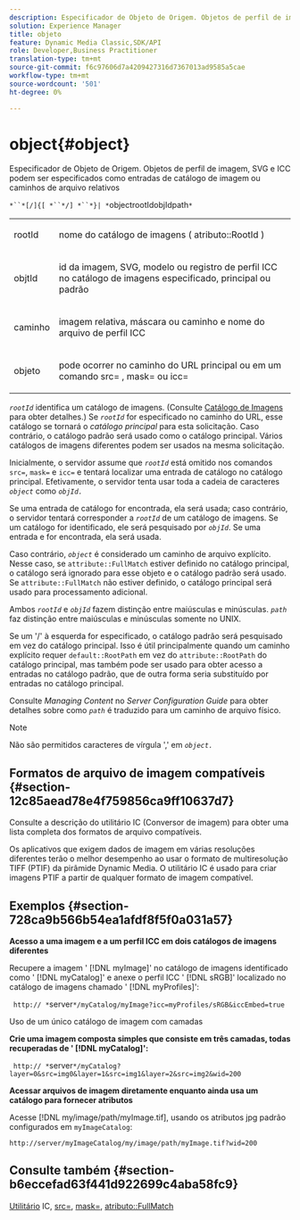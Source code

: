 ```yaml
---
description: Especificador de Objeto de Origem. Objetos de perfil de imagem, SVG e ICC podem ser especificados como entradas de catálogo de imagem ou caminhos de arquivo relativos
solution: Experience Manager
title: objeto
feature: Dynamic Media Classic,SDK/API
role: Developer,Business Practitioner
translation-type: tm+mt
source-git-commit: f6c97606d7a4209427316d7367013ad9585a5cae
workflow-type: tm+mt
source-wordcount: '501'
ht-degree: 0%

---
```



# object{#object}

Especificador de Objeto de Origem. Objetos de perfil de imagem, SVG e ICC podem ser especificados como entradas de catálogo de imagem ou caminhos de arquivo relativos

`*``*[/]{[ *``*/] *``*}| *`objectrootIdobjIdpath`*`

<table id="simpletable_A8B9B4D508B94BE5B7F6112F0A5F8270"> 
 <tr class="strow"> 
  <td class="stentry"> <p> <span class="codeph"> <span class="varname"> rootId  </span> </span> </p> </td> 
  <td class="stentry"> <p>nome do catálogo de imagens ( <span class="codeph"> atributo::RootId </span>) </p> </td> 
 </tr> 
 <tr class="strow"> 
  <td class="stentry"> <p> <span class="codeph"> <span class="varname"> objtId  </span> </span> </p> </td> 
  <td class="stentry"> <p>id da imagem, SVG, modelo ou registro de perfil ICC no catálogo de imagens especificado, principal ou padrão </p> </td> 
 </tr> 
 <tr class="strow"> 
  <td class="stentry"> <p> <span class="codeph"> <span class="varname"> caminho  </span> </span> </p> </td> 
  <td class="stentry"> <p>imagem relativa, máscara ou caminho e nome do arquivo de perfil ICC </p> </td> 
 </tr> 
 <tr class="strow"> 
  <td class="stentry"> <p> <span class="codeph"> <span class="varname"> objeto  </span> </span> </p> </td> 
  <td class="stentry"> <p>pode ocorrer no caminho do URL principal ou em um comando <span class="codeph"> src= </span>, <span class="codeph"> mask= </span> ou <span class="codeph"> icc= </span> </p> </td> 
 </tr> 
</table>

*`rootId`* identifica um catálogo de imagens. (Consulte [Catálogo de Imagens](../../../../../is-api/image-catalog/image-serving-api-ref/c-image-catalog-reference/c-overview/c-overview.md#concept-9ce2b6a133de45f783e95cabc5810ac3) para obter detalhes.) Se *`rootId`* for especificado no caminho do URL, esse catálogo se tornará o *catálogo principal* para esta solicitação. Caso contrário, o catálogo padrão será usado como o catálogo principal. Vários catálogos de imagens diferentes podem ser usados na mesma solicitação.

Inicialmente, o servidor assume que *`rootId`* está omitido nos comandos `src=`, `mask=` e `icc=` e tentará localizar uma entrada de catálogo no catálogo principal. Efetivamente, o servidor tenta usar toda a cadeia de caracteres *`object`* como *`objId.`*

Se uma entrada de catálogo for encontrada, ela será usada; caso contrário, o servidor tentará corresponder a *`rootId`* de um catálogo de imagens. Se um catálogo for identificado, ele será pesquisado por *`objId`*. Se uma entrada e for encontrada, ela será usada.

Caso contrário, *`object`* é considerado um caminho de arquivo explícito. Nesse caso, se `attribute::FullMatch` estiver definido no catálogo principal, o catálogo será ignorado para esse objeto e o catálogo padrão será usado. Se `attribute::FullMatch` não estiver definido, o catálogo principal será usado para processamento adicional.

Ambos *`rootId`* e *`objId`* fazem distinção entre maiúsculas e minúsculas. *`path`* faz distinção entre maiúsculas e minúsculas somente no UNIX.

Se um &#39;/&#39; à esquerda for especificado, o catálogo padrão será pesquisado em vez do catálogo principal. Isso é útil principalmente quando um caminho explícito requer `default::RootPath` em vez do `attribute::RootPath` do catálogo principal, mas também pode ser usado para obter acesso a entradas no catálogo padrão, que de outra forma seria substituído por entradas no catálogo principal.

Consulte *Managing Content* no *Server Configuration Guide* para obter detalhes sobre como *`path`* é traduzido para um caminho de arquivo físico.

>[!NOTE]
>
>Não são permitidos caracteres de vírgula &#39;,&#39; em *`object.`*

## Formatos de arquivo de imagem compatíveis {#section-12c85aead78e4f759856ca9ff10637d7}

Consulte a descrição do utilitário IC (Conversor de imagem) para obter uma lista completa dos formatos de arquivo compatíveis.

Os aplicativos que exigem dados de imagem em várias resoluções diferentes terão o melhor desempenho ao usar o formato de multiresolução TIFF (PTIF) da pirâmide Dynamic Media. O utilitário IC é usado para criar imagens PTIF a partir de qualquer formato de imagem compatível.

## Exemplos {#section-728ca9b566b54ea1afdf8f5f0a031a57}

**Acesso a uma imagem e a um perfil ICC em dois catálogos de imagens diferentes**

Recupere a imagem &#39; [!DNL myImage]&#39; no catálogo de imagens identificado como &#39; [!DNL myCatalog]&#39; e anexe o perfil ICC &#39; [!DNL sRGB]&#39; localizado no catálogo de imagens chamado &#39; [!DNL myProfiles]&#39;:

` http:// *`server`*/myCatalog/myImage?icc=myProfiles/sRGB&iccEmbed=true`

Uso de um único catálogo de imagem com camadas

**Crie uma imagem composta simples que consiste em três camadas, todas recuperadas de &#39;  [!DNL myCatalog]&#39;:**

` http:// *`server`*/myCatalog?layer=0&src=img0&layer=1&src=img1&layer=2&src=img2&wid=200`

**Acessar arquivos de imagem diretamente enquanto ainda usa um catálogo para fornecer atributos**

Acesse [!DNL my/image/path/myImage.tif], usando os atributos jpg padrão configurados em `myImageCatalog`:

`http://server/myImageCatalog/my/image/path/myImage.tif?wid=200`

## Consulte também {#section-b6eccefad63f441d922699c4aba58fc9}

[Utilitário](../../../../../is-api/is-utils/utilities/r-ic.md#reference-de9f43c63a8f48f1a755ff1760af8b7b) IC,  [src=](../../../../../is-api/http-ref/image-serving-api-ref/c-http-protocol-reference/c-command-reference/r-src.md#reference-f6506637778c4c69bf106a7924a91ab1),  [mask=](../../../../../is-api/http-ref/image-serving-api-ref/c-http-protocol-reference/c-command-reference/r-mask.md#reference-922254e027404fb890b850e2723ee06e),  [atributo::FullMatch](../../../../../is-api/image-catalog/image-serving-api-ref/c-image-catalog-reference/c-attributes-reference/r-fullmatch.md#reference-c3a72f31672a48b386943d6781cf50d7)
